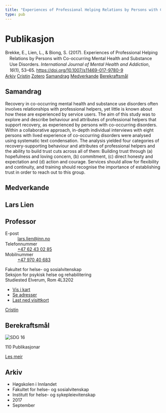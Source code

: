 ```yaml
---
title: "Experiences of Professional Helping Relations by Persons with Co-occurring Mental Health and Substance Use Disorders"
type: pub
---
```

<h1>Publikasjon</h1>
<article id="csl-bib-container-TS7DB3DK" class="csl-bib-container">
  <div class="csl-bib-body" style="line-height: 1.35; padding-left: 1em; text-indent:-1em;">
  <div class="csl-entry">Brekke, E., Lien, L., &amp; Biong, S. (2017). Experiences of Professional Helping Relations by Persons with Co-occurring Mental Health and Substance Use Disorders. <i>International Journal of Mental Health and Addiction</i>, <i>16</i>(1), 53&#x2013;65. <a href="https://doi.org/10.1007/s11469-017-9780-9">https://doi.org/10.1007/s11469-017-9780-9</a></div>
</div>
  <div class="csl-bib-buttons">
    <a href="#taxonomy-article-TS7DB3DK" class="csl-bib-button">Arkiv</a>
    <a href="https://app.cristin.no/results/show.jsf?id=1495309" alt="Cristin URL" class="csl-bib-button">Cristin</a>
    <a href="http://zotero.org/groups/5022929/items/TS7DB3DK" alt="Zotero URL" class="csl-bib-button">Zotero</a>
    <a href="#abstract-article-TS7DB3DK" class="csl-bib-button">Samandrag</a>
    <a href="#contributors-article-TS7DB3DK" class="csl-bib-button">Medverkande</a>
    <a href="#sdg-article-TS7DB3DK" class="csl-bib-button">Berekraftsmål</a>
  </div>
  <div id="csl-bib-meta-container-TS7DB3DK"></div>
</article>
<div id="csl-bib-meta-TS7DB3DK" class="csl-bib-meta">
  <article id="abstract-article-TS7DB3DK" class="abstract-article">
    <h1>Samandrag</h1>
    Recovery in co-occurring mental health and substance use disorders often involves relationships with professional helpers, yet little is known about how these are experienced by service users. The aim of this study was to explore and describe behaviour and attributes of professional helpers that support recovery, as experienced by persons with co-occurring disorders. Within a collaborative approach, in-depth individual interviews with eight persons with lived experience of co-occurring disorders were analysed using systematic text condensation. The analysis yielded four categories of recovery-supporting behaviour and attributes of professional helpers and the ability to build trust cuts across all of them: Building trust through (a) hopefulness and loving concern, (b) commitment, (c) direct honesty and expectation and (d) action and courage. Services should allow for flexibility and continuity, and training should recognise the importance of establishing trust in order to reach out to this group.
  </article>
  <article id="contributors-article-TS7DB3DK" class="contributors-article">
    <h1>Medverkande</h1>
    <div class="personas">
<div class="vrtx-hinn-person-card">
<div class="photo">
<i class="lar la-user-circle missing-person"></i>
</div>
<div class="info">
<hgroup><h1>Lars Lien</h1>
<h2>Professor</h2>
</hgroup><dl>
<dt>E-post</dt>
<dd>
<a href="mailto:lars.lien@inn.no">lars.lien@inn.no</a>
</dd>
<dt>Telefonnummer</dt>
<dd><a href="tel:+4762430285">
+47 62 43 02 85
</a></dd>
<dt>Mobilnummer</dt>
<dd><a href="tel:+4797040683">
+47 970 40 683
</a></dd>
</dl>
<p>
Fakultet for helse- og sosialvitenskap<br>
Seksjon for psykisk helse og rehabilitering<br>
Studiested Elverum,
Rom 4L3202
</p>
<ul class="vrtx-hinn-links">
<li><a href="https://www.google.com/maps?q=60.88177,11.53669">Vis i kart</a></li>
<li><a href="https://www.inn.no/finn-en-ansatt/lars-lien.html#vrtx-hinn-addresses">Se adresser</a></li>
<li><a href="https://www.inn.no/finn-en-ansatt/lars-lien.html?vrtx=vcf">Last ned visittkort</a></li>
</ul>
</div>
</div>
<a href="https://app.cristin.no/persons/show.jsf?id=14287" alt="Cristin URL" class="personas-cristin">Cristin</a>
</div>
  </article>
  <article id="sdg-article-TS7DB3DK" class="sdg-article">
    <h1>Berekraftsmål</h1>
    <div class="sdg-container"><div id="sdg16" class="sdg">
<img src="{{< params subfolder >}}images/sdg/sdg16_no.png" class="image" alt="SDG 16">
<div class="sdg-overlay">
<p class="sdg-publication-count"><span>110</span> Publikasjonar</p>
<p><a href="https://www.fn.no/om-fn/fns-baerekraftsmaal/fred-rettferdighet-og-velfungerende-institusjoner?lang=nno-NO" class="sdg-read-more">Les meir</a></p>
</div>
</div></div>
  </article>
  <article id="taxonomy-article-TS7DB3DK" class="taxonomy-article">
    <h1>Arkiv</h1>
    <ul>
      <li>Høgskolen i Innlandet</li>
      <li>Fakultet for helse- og sosialvitenskap</li>
      <li>Institutt for helse- og sykepleievitenskap</li>
      <li>2017</li>
      <li>September</li>
    </ul>
  </article>
</div>
